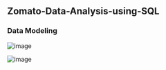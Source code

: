 ## Zomato-Data-Analysis-using-SQL

### Data Modeling


![image](https://github.com/user-attachments/assets/8a93824b-b597-4272-9ecf-f6e0d1cadcbf)

![image](https://github.com/user-attachments/assets/eba96cfb-819d-4ea1-87d6-c0a3f6bc88f9)

